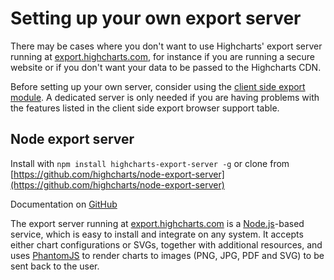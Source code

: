 Setting up your own export server
=================================

There may be cases where you don't want to use Highcharts' export server running at [export.highcharts.com](https://export.highcharts.com), for instance if you are running a secure website or if you don't want your data to be passed to the Highcharts CDN. 

Before setting up your own server, consider using the [client side export module](https://highcharts.com/docs/export-module/client-side-export). A dedicated server is only needed if you are having problems with the features listed in the client side export browser support table.

Node export server
------------------

Install with `npm install highcharts-export-server -g` or clone from [https://github.com/highcharts/node-export-server](https://github.com/highcharts/node-export-server)

Documentation on [GitHub](https://github.com/highcharts/node-export-server/blob/master/README.md)

The export server running at [export.highcharts.com](https://export.highcharts.com) is a [Node.js](https://nodejs.org/en/)\-based service, which is easy to install and integrate on any system. It accepts either chart configurations or SVGs, together with additional resources, and uses [PhantomJS](https://phantomjs.org/) to render charts to images (PNG, JPG, PDF and SVG) to be sent back to the user.

